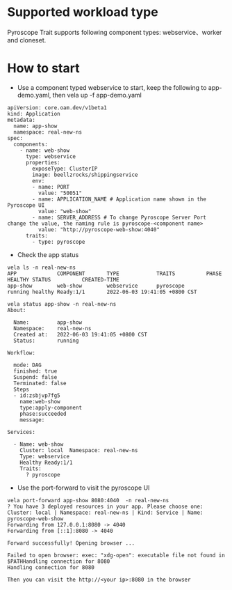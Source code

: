# Supported workload type
Pyroscope Trait supports following component types: webservice、worker and cloneset.

# How to start
- Use a component typed webservice to start, keep the following to app-demo.yaml, then vela up -f app-demo.yaml
```shell
apiVersion: core.oam.dev/v1beta1
kind: Application
metadata:
  name: app-show
  namespace: real-new-ns
spec:
  components:
    - name: web-show
      type: webservice
      properties:
        exposeType: ClusterIP
        image: beellzrocks/shippingservice
        env:
        - name: PORT
          value: "50051"
        - name: APPLICATION_NAME # Application name shown in the Pyroscope UI
          value: "web-show"
        - name: SERVER_ADDRESS # To change Pyroscope Server Port change the value, the naming rule is pyroscope-<component name>
          value: "http://pyroscope-web-show:4040"
      traits:
        - type: pyroscope
```
- Check the app status
```shell
vela ls -n real-new-ns
APP             COMPONENT       TYPE            TRAITS          PHASE   HEALTHY STATUS          CREATED-TIME
app-show        web-show        webservice      pyroscope       running healthy Ready:1/1       2022-06-03 19:41:05 +0800 CST

vela status app-show -n real-new-ns
About:

  Name:         app-show
  Namespace:    real-new-ns
  Created at:   2022-06-03 19:41:05 +0800 CST
  Status:       running

Workflow:

  mode: DAG
  finished: true
  Suspend: false
  Terminated: false
  Steps
  - id:zsbjvp7fg5
    name:web-show
    type:apply-component
    phase:succeeded
    message:

Services:

  - Name: web-show
    Cluster: local  Namespace: real-new-ns
    Type: webservice
    Healthy Ready:1/1
    Traits:
      ? pyroscope
```

- Use the port-forward to visit the pyroscope UI
```shell
vela port-forward app-show 8080:4040  -n real-new-ns
? You have 3 deployed resources in your app. Please choose one: Cluster: local | Namespace: real-new-ns | Kind: Service | Name: pyroscope-web-show
Forwarding from 127.0.0.1:8080 -> 4040
Forwarding from [::1]:8080 -> 4040

Forward successfully! Opening browser ...

Failed to open browser: exec: "xdg-open": executable file not found in $PATHHandling connection for 8080
Handling connection for 8080

Then you can visit the http://<your ip>:8080 in the browser
```

